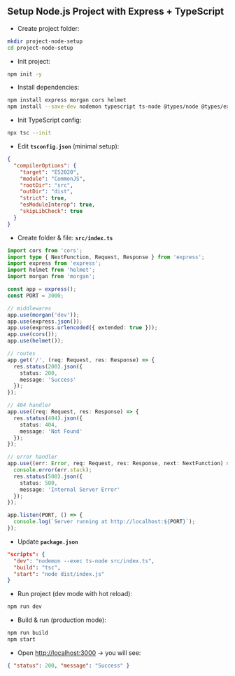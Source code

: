 ## Setup Node.js Project with Express + TypeScript

- Create project folder:

```bash
mkdir project-node-setup
cd project-node-setup
```

- Init project:

```bash
npm init -y
```

- Install dependencies:

```bash
npm install express morgan cors helmet
npm install --save-dev nodemon typescript ts-node @types/node @types/express @types/morgan @types/cors
```

- Init TypeScript config:

```bash
npx tsc --init
```

- Edit **`tsconfig.json`** (minimal setup):

```json
{
  "compilerOptions": {
    "target": "ES2020",
    "module": "CommonJS",
    "rootDir": "src",
    "outDir": "dist",
    "strict": true,
    "esModuleInterop": true,
    "skipLibCheck": true
  }
}
```

- Create folder & file: **`src/index.ts`**

```ts
import cors from 'cors';
import type { NextFunction, Request, Response } from 'express';
import express from 'express';
import helmet from 'helmet';
import morgan from 'morgan';

const app = express();
const PORT = 3000;

// middlewares
app.use(morgan('dev'));
app.use(express.json());
app.use(express.urlencoded({ extended: true }));
app.use(cors());
app.use(helmet());

// routes
app.get('/', (req: Request, res: Response) => {
  res.status(200).json({
    status: 200,
    message: 'Success'
  });
});

// 404 handler
app.use((req: Request, res: Response) => {
  res.status(404).json({
    status: 404,
    message: 'Not Found'
  });
});

// error handler
app.use((err: Error, req: Request, res: Response, next: NextFunction) => {
  console.error(err.stack);
  res.status(500).json({
    status: 500,
    message: 'Internal Server Error'
  });
});

app.listen(PORT, () => {
  console.log(`Server running at http://localhost:${PORT}`);
});
```

- Update **`package.json`**

```json
"scripts": {
  "dev": "nodemon --exec ts-node src/index.ts",
  "build": "tsc",
  "start": "node dist/index.js"
}
```

- Run project (dev mode with hot reload):

```bash
npm run dev
```

- Build & run (production mode):

```bash
npm run build
npm start
```

- Open [http://localhost:3000](http://localhost:3000) → you will see:

```json
{ "status": 200, "message": "Success" }
```

